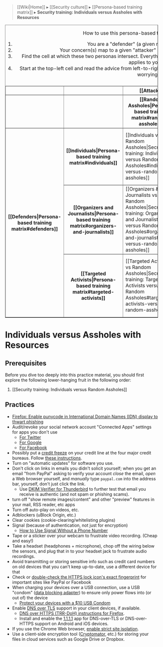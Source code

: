 > [[Wiki|Home]] ▸ [[Security culture]] ▸ [[Persona-based training matrix]] ▸ **Security training: Individuals versus Assholes with Resources**

<table border="1" cellpadding="10" cellspacing="0">
  <caption>
    <p>How to use this persona-based threat modeling matrix:</p>
    <ol>
      <li>You are a "defender" (a given row). Find yourself there.</li>
      <li>Your concern(s) map to a given "attacker" (a given column). Find your attacker.</li>
      <li>Find the cell at which these two personas intersect. Everything listed in the cells above and to the left of your cell applies to you, too.</li>
      <li>Start at the top-left cell and read the advice from left-to-right, top-to-bottom, until you reach your cell. Then stop worrying. :)</li>
    </ol>
  </caption>
  <tr>
    <th></th>
    <th></th>
    <th colspan="3">[[Attackers|Persona-based training matrix#attackers]]</th>
  </tr>
  <tr>
    <th></th>
    <th></th>
    <th>[[Random Assholes|Persona-based training matrix#random-assholes]]</th>
    <th>[[Assholes with Resources|Persona-based training matrix#assholes-with-resources]]</th>
    <th>[[The State|Persona-based training matrix#the-state]]</th>
  </tr>
  <tr>
    <th rowspan="3">[[Defenders|Persona-based training matrix#defenders]]</th>
    <th>[[Individuals|Persona-based training matrix#individuals]]</th>
    <td>
      [[Individuals vs Random Assholes|Security training: Individuals versus Random Assholes#individuals-versus-random-assholes]]
    </td>
    <td>
      <strong>Individuals vs Assholes with Resources</strong>
    </td>
    <td>
      [[Individuals vs The State|Security training: Individuals versus The State#individuals-versus-the-state]]
    </td>
  </tr>
  <tr>
    <th>[[Organizers and Journalists|Persona-based training matrix#organizers-and-journalists]]</th>
    <td>
      [[Organizers &amp; Journalists vs Random Assholes|Security training: Organizers and Journalists versus Random Assholes#organizers-and-journalists-versus-random-assholes]]
    </td>
    <td>
      [[Organizers &amp; Journalists vs Assholes with Resources|Security training: Organizers and Journalists versus Assholes with Resources#organizers-and-journalists-versus-assholes-with-resources]]
    </td>
    <td>
      [[Organizers &amp; Journalists vs The State|Security Training: Organizers and Journalists versus The State#organizers-and-journalists-versus-the-state]]
    </td>
  </tr>
  <tr>
    <th>[[Targeted Activists|Persona-based training matrix#targeted-activists]]</th>
    <td>
      [[Targeted Activists vs Random Assholes|Security training: Targeted Activists versus Random Assholes#targeted-activists-versus-random-assholes]]
    </td>
    <td>
      [[Targeted Activists vs Assholes with Resources|Security training: Targeted Activists versus Assholes with Resources#targeted-activists-versus-assholes-with-resources]]
    </td>
    <td>
      [[Targeted Activists vs The State|Security training: Targeted Activists versus The State#targeted-activists-versus-the-state]]
    </td>
  </tr>
</table>

# Individuals versus Assholes with Resources

## Prerequisites

Before you dive too deeply into this practice material, you should first explore the following lower-hanging fruit in the following order:

1. [[Security training: Individuals versus Random Assholes]]

## Practices

* [Firefox: Enable punycode in International Domain Names (IDN) display to thwart phishing](https://www.xudongz.com/blog/2017/idn-phishing/)
* Audit/revoke your social network account "Connected Apps" settings for apps you don't use
  * [For Twitter](https://myshadow.org/how-to-increase-your-privacy-on-twitter)
  * [For Google](https://myaccount.google.com/security#connectedapps)
  * [For Facebook](https://www.facebook.com/settings?tab=applications)
* Possibly put a [credit freeze](https://en.wikipedia.org/wiki/Credit_freeze) on your credit line at the four major credit bureaus. Follow [these instructions](https://krebsonsecurity.com/2015/06/how-i-learned-to-stop-worrying-and-embrace-the-security-freeze/).
* Turn on "automatic updates" for software you use.
* Don't click on links in emails you didn't solicit yourself; when you get an email "from PayPal" asking to verify your account *close* the email, *open* a Web browser yourself, and *manually* type `paypal.com` into the address bar, yourself, don't just click the link.
    * Use [DKIM Verifier for Thunderbird](https://addons.mozilla.org/thunderbird/addon/dkim-verifier/) to further test that email you receive is authentic (and not spam or phishing scams).
* turn off "show remote images/content" and other "preview" features in your mail, RSS reader, etc apps
* Turn off auto-play on videos, etc.
* Adblockers (uBlock Origin, etc.)
* Clear cookies (cookie-clearing/whitelisting plugins)
* Signal (because of authentication, not just for encryption)
    * [How to Use Signal Without a Phone Number](https://theintercept.com/2017/09/28/signal-tutorial-second-phone-number/)
* Tape or a sticker over your webcam to frustrate video recording. (Cheap and easy!)
* Take a headset (headphones + microphone), chop off the wiring below the sensors, and plug that in to your headset jack to frustrate audio recordings.
* Avoid transmitting or storing sensitive info such as credit card numbers on old devices that you can't keep up-to-date, use a different device for that
* Check or [double-check the HTTPS lock icon's exact fingerprint](https://www.grc.com/fingerprints.htm) for important sites like PayPal or Facebook
* When charging your devices over a USB connection, use a USB "condom" ([data blocking adapter](http://www.portablepowersupplies.co.uk/portapow-fast-charge-data-block-usb-adaptor/)) to ensure only power flows into (or out of) the device
  * [Protect your devices with a $10 USB Condom](http://www.zdnet.com/article/protect-your-devices-with-a-10-usb-condom/)
* Enable [DNS over TLS](https://tools.ietf.org/html/rfc7858) support in your client devices, if available.
  * [DNS over HTTPS (TRR-DoH) instructions for Firefox](https://www.ghacks.net/2018/03/20/firefox-dns-over-https-and-a-worrying-shield-study/).
  * Install and enable the [1.1.1.1](https://1.1.1.1/) app for DNS-over-TLS or DNS-over-HTTPS support on Android and iOS devices.
* If you use the Chrome Web browser, [enable strict site isolation](https://support.google.com/chrome/answer/7623121?hl=en).
* Use a client-side encryption tool ([Cryptomator](https://cryptomator.org/), etc.) for storing your files in cloud services such as Google Drive or Dropbox.